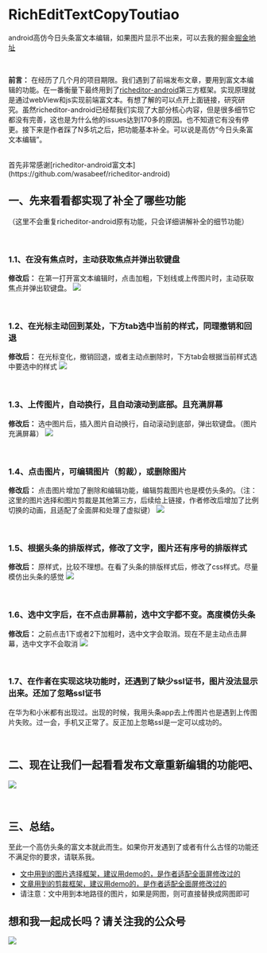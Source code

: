 # RichEditTextCopyToutiao
android高仿今日头条富文本编辑，如果图片显示不出来，可以去我的掘金[掘金地址](https://juejin.im/post/6874875969292173320/)

<br>

**前言：** 在经历了几个月的项目期限。我们遇到了前端发布文章，要用到富文本编辑的功能。在一番衡量下最终用到了[richeditor-android](https://github.com/wasabeef/richeditor-android)第三方框架。实现原理就是通过webView和js实现前端富文本。有想了解的可以点开上面链接，研究研究。虽然richeditor-android已经帮我们实现了大部分核心内容，但是很多细节它都没有完善，这也是为什么他的issues达到170多的原因。也不知道它有没有停更。接下来是作者踩了N多坑之后，把功能基本补全。可以说是高仿“今日头条富文本编辑”。

<br>
首先非常感谢[richeditor-android富文本](https://github.com/wasabeef/richeditor-android)

<br>

## 一、先来看看都实现了补全了哪些功能
（这里不会重复richeditor-android原有功能，只会详细讲解补全的细节功能）

<br>

### 1.1、在没有焦点时，主动获取焦点并弹出软键盘

**修改后：** 在第一打开富文本编辑时，点击加粗，下划线或上传图片时，主动获取焦点并弹出软键盘。
![](https://github.com/lihangleo2/RichEditTextCopyToutiao/blob/master/gif/richEditText1.gif)

<br>

### 1.2、在光标主动回到某处，下方tab选中当前的样式，同理撤销和回退

**修改后：** 在光标变化，撤销回退，或者主动点删除时，下方tab会根据当前样式选中要选中的样式
![](https://github.com/lihangleo2/RichEditTextCopyToutiao/blob/master/gif/richEditText2.gif)

<br>

### 1.3、上传图片，自动换行，且自动滚动到底部。且充满屏幕

**修改后：** 选中图片后，插入图片自动换行，自动滚动到底部，弹出软键盘。（图片充满屏幕）
![](https://github.com/lihangleo2/RichEditTextCopyToutiao/blob/master/gif/richEditText3.gif)

<br>

### 1.4、点击图片，可编辑图片（剪裁），或删除图片

**修改后：** 点击图片增加了删除和编辑功能，编辑剪裁图片也是模仿头条的。（注：这里的图片选择和图片剪裁是其他第三方，后续给上链接，作者修改后增加了比例切换的动画，且适配了全面屏和处理了虚拟键）
![](https://github.com/lihangleo2/RichEditTextCopyToutiao/blob/master/gif/richEditText4.gif)

<br>


### 1.5、根据头条的排版样式，修改了文字，图片还有序号的排版样式

**修改后：** 原样式，比较不理想。在看了头条的排版样式后，修改了css样式。尽量模仿出头条的感觉
![](https://github.com/lihangleo2/RichEditTextCopyToutiao/blob/master/gif/richEditText5.gif)

<br>

### 1.6、选中文字后，在不点击屏幕前，选中文字都不变。高度模仿头条

**修改后：** 之前点击1下或者2下加粗时，选中文字会取消。现在不是主动点击屏幕，选中文字不会取消
![](https://github.com/lihangleo2/RichEditTextCopyToutiao/blob/master/gif/richEditText6.gif)

<br>

### 1.7、在作者在实现这块功能时，还遇到了缺少ssl证书，图片没法显示出来。还加了忽略ssl证书
在华为和小米都有出现过。出现的时候，我用头条app去上传图片也是遇到上传图片失败。过一会，手机又正常了。反正加上忽略ssl是一定可以成功的。

<br>

## 二、现在让我们一起看看发布文章重新编辑的功能吧、
![](https://github.com/lihangleo2/RichEditTextCopyToutiao/blob/master/gif/richEditText7.gif)

<br>

## 三、总结。
至此一个高仿头条的富文本就此而生。如果你开发遇到了或者有什么古怪的功能还不满足你的要求，请联系我。
<br>
* [文中用到的图片选择框架，建议用demo的，是作者适配全面屏修改过的](https://github.com/jeasonlzy/ImagePicker)
* [文章用到的剪裁框架，建议用demo的，是作者适配全面屏修改过的](https://github.com/Yalantis/uCrop)
* 请注意：文中用到本地路径的图片，如果是网图，则可直接替换成网图即可

## 想和我一起成长吗？请关注我的公众号
<img src="https://github.com/lihangleo2/RichEditTextCopyToutiao/blob/master/gif/wx.png"/>

